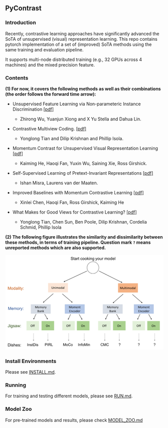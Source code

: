 ## PyContrast

### Introduction
Recently, contrastive learning approaches have significantly advanced the SoTA of 
unsupervised (visual) representation learning. This repo contains pytorch 
implementation of a set of (improved) SoTA methods using the same training and 
evaluation pipeline. 

It supports multi-node distributed training (e.g., 32 GPUs across 4 machines) and 
the mixed precision feature.

### Contents
**(1) For now, it covers the following methods as well as their combinations 
(the order follows the forward time arrow):**

- Unsupervised Feature Learning via Non-parameteric Instance Discrimination
  [[pdf]](https://arxiv.org/pdf/1805.01978.pdf) 
  - Zhirong Wu, Yuanjun Xiong and X Yu Stella and Dahua Lin.
  
- Contrastive Multiview Coding.
  [[pdf]](https://arxiv.org/abs/1906.05849) 
  - Yonglong Tian and Dilip Krishnan and Phillip Isola.

- Momentum Contrast for Unsupervised Visual Representation Learning
  [[pdf]](https://arxiv.org/pdf/1911.05722.pdf)
  - Kaiming He, Haoqi Fan, Yuxin Wu, Saining Xie, Ross Girshick.

- Self-Supervised Learning of Pretext-Invariant Representations
  [[pdf]](https://arxiv.org/abs/1912.01991)
  - Ishan Misra, Laurens van der Maaten.

- Improved Baselines with Momentum Contrastive Learning
  [[pdf]](https://arxiv.org/pdf/2003.04297.pdf)
  - Xinlei Chen, Haoqi Fan, Ross Girshick, Kaiming He

- What Makes for Good Views for Contrastive Learning?
  [[pdf]](https://arxiv.org/pdf/2005.10243.pdf)
  - Yonglong Tian, Chen Sun, Ben Poole, Dilip Krishnan, Cordelia Schmid, Phillip Isola 

**(2) The following figure illustrates the similarity and dissimilarity between these methods, 
in terms of training pipeline. Question mark `?` means unreported methods which are also supported.**
<p align="center">
  <img src="figures/models.png" width="600">
</p>


### Install Environments
Please see [INSTALL.md](docs/INSTALL.md).

### Running
For training and testing different models, please see [RUN.md](docs/RUN.md).

### Model Zoo
For pre-trained models and results, please check [MODEL_ZOO.md](docs/MODEL_ZOO.md)




